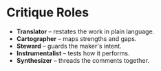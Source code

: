 # Critique Roles
- **Translator** – restates the work in plain language.
- **Cartographer** – maps strengths and gaps.
- **Steward** – guards the maker's intent.
- **Instrumentalist** – tests how it performs.
- **Synthesizer** – threads the comments together.

